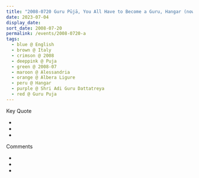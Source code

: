 ```yaml
---
title: "2008-0720 Guru Pūjā, You All Have to Become a Guru, Hangar (now Nirmal Temple), Albera Ligure, Alessandria, Italy"
date: 2023-07-04
display_date: 
sort_date: 2008-07-20
permalink: /events/2008-0720-a
tags:
  - blue @ English
  - brown @ Italy
  - crimson @ 2008
  - deeppink @ Puja
  - green @ 2008-07
  - maroon @ Alessandria
  - orange @ Albera Ligure
  - peru @ Hangar
  - purple @ Shri Adi Guru Dattatreya
  - red @ Guru Puja
---
```


<div class="main">
  <div class="wave-list">
    <div class="title">
      <div class="text" style="--color: green">
        Key Quote
      </div>
    </div>
    <ul class="list">
        <li class="item" data-color-BlanchedAlmond>
        </li>
        <li class="item" style="--color: Lavender">
        </li>
        <li class="item" style="--color: BlanchedAlmond">
        </li>
      </ul>
  </div>
</div>

<div class="main">
  <div class="wave-list">
    <div class="title">
      <div class="text" style="--color: green">
        Comments
      </div>
    </div>
    <ul class="list">
        <li class="item" data-color-Ivory>
        </li>
        <li class="item" style="--color: PaleTurquiose">
        </li>
        <li class="item" style="--color: Ivory">
        </li>
      </ul>
  </div>
</div>